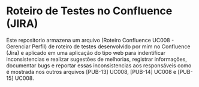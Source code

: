 # Roteiro de Testes no Confluence (JIRA)

Este repositorio armazena um arquivo (Roteiro Confluence UC008 - Gerenciar Perfil) de roteiro de testes desenvolvido por mim no Confluence (Jira) e aplicado em uma aplicação do tipo web para indentificar inconsistencias e realizar sugestões de melhorias, registrar informações, documentar bugs e reportar essas inconsistencias aos responsáveis como é mostrada nos outros arquivos [PUB-13] UC008, [PUB-14] UC008 e [PUB-15] UC008.
